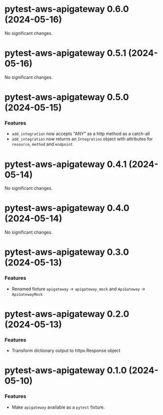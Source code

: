 # pytest-aws-apigateway 0.6.0 (2024-05-16)

No significant changes.


# pytest-aws-apigateway 0.5.1 (2024-05-16)

No significant changes.


# pytest-aws-apigateway 0.5.0 (2024-05-15)

### Features

- `add_integration` now accepts "ANY" as a http method as a catch-all
- `add_integration` now returns an `Integration` object with attributes for `resource`, `method` and `endpoint`


# pytest-aws-apigateway 0.4.1 (2024-05-14)

No significant changes.


# pytest-aws-apigateway 0.4.0 (2024-05-14)

No significant changes.


# pytest-aws-apigateway 0.3.0 (2024-05-13)

### Features

- Renamed fixture `apigateway` -> `apigateway_mock` and `ApiGateway` -> `ApiGatewayMock`


# pytest-aws-apigateway 0.2.0 (2024-05-13)

### Features

- Transform dictionary output to httpx.Response object


# pytest-aws-apigateway 0.1.0 (2024-05-10)

### Features

- Make `apigateway` available as a `pytest` fixture.
